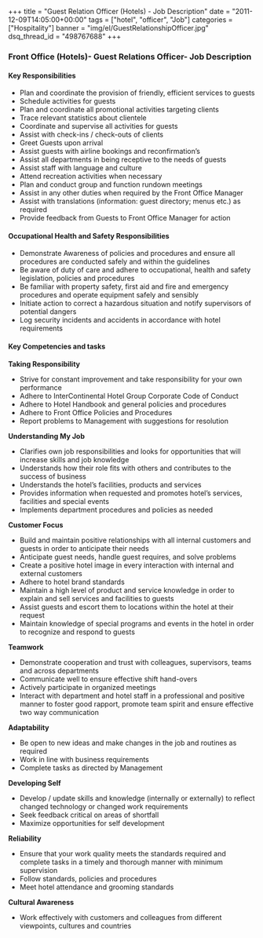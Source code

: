 +++
title = "Guest Relation Officer (Hotels) - Job Description"
date = "2011-12-09T14:05:00+00:00"
tags = ["hotel", "officer", "Job"]
categories = ["Hospitality"]
banner = "img/el/GuestRelationshipOfficer.jpg"
dsq_thread_id = "498767688"
+++

### Front Office (Hotels)- Guest Relations Officer- Job Description

#### Key Responsibilities

* Plan and coordinate the provision of friendly, efficient services to guests
* Schedule activities for guests
* Plan and coordinate all promotional activities targeting clients
* Trace relevant statistics about clientele
* Coordinate and supervise all activities for guests
* Assist with check-ins / check-outs of clients
* Greet Guests upon arrival
* Assist guests with airline bookings and reconfirmation&#8217;s
* Assist all departments in being receptive to the needs of guests
* Assist staff with language and culture
* Attend recreation activities when necessary
* Plan and conduct group and function rundown meetings
* Assist in any other duties when required by the Front Office Manager
* Assist with translations (information: guest directory; menus etc.) as required
* Provide feedback from Guests to Front Office Manager for action

#### Occupational Health and Safety Responsibilities

* Demonstrate Awareness of policies and procedures and ensure all procedures are conducted safely and within the guidelines
* Be aware of duty of care and adhere to occupational, health and safety legislation, policies and procedures
* Be familiar with property safety, first aid and fire and emergency procedures and operate equipment safely and sensibly
* Initiate action to correct a hazardous situation and notify supervisors of potential dangers
* Log security incidents and accidents in accordance with hotel requirements</td> </tr> </tbody> </table>

#### Key Competencies and tasks

**Taking Responsibility**

* Strive for constant improvement and take responsibility for your own performance
* Adhere to InterContinental Hotel Group Corporate Code of Conduct
* Adhere to Hotel Handbook and general policies and procedures
* Adhere to Front Office Policies and Procedures
* Report problems to Management with suggestions for resolution

**Understanding My Job**

* Clarifies own job responsibilities and looks for opportunities that will increase skills and job knowledge
* Understands how their role fits with others and contributes to the success of business
* Understands the hotel&#8217;s facilities, products and services
* Provides information when requested and promotes hotel&#8217;s services, facilities and special events
* Implements department procedures and policies as needed

**Customer Focus**

* Build and maintain positive relationships with all internal customers and guests in order to anticipate their needs
* Anticipate guest needs, handle guest requires, and solve problems
* Create a positive hotel image in every interaction with internal and external customers
* Adhere to hotel brand standards
* Maintain a high level of product and service knowledge in order to explain and sell services and facilities to guests
* Assist guests and escort them to locations within the hotel at their request
* Maintain knowledge of special programs and events in the hotel in order to recognize and respond to guests


**Teamwork**

* Demonstrate cooperation and trust with colleagues, supervisors, teams and across departments
* Communicate well to ensure effective shift hand-overs
* Actively participate in organized meetings
* Interact with department and hotel staff in a professional and positive manner to foster good rapport, promote team spirit and ensure effective two way communication


**Adaptability**

* Be open to new ideas and make changes in the job and routines as required
* Work in line with business requirements
* Complete tasks as directed by Management


**Developing Self**

* Develop / update skills and knowledge (internally or externally) to reflect changed technology or changed work requirements
* Seek feedback critical on areas of shortfall
* Maximize opportunities for self development


**Reliability**

* Ensure that your work quality meets the standards required and complete tasks in a timely and thorough manner with minimum supervision
* Follow standards, policies and procedures
* Meet hotel attendance and grooming standards


**Cultural Awareness**

* Work effectively with customers and colleagues from different viewpoints, cultures and countries
